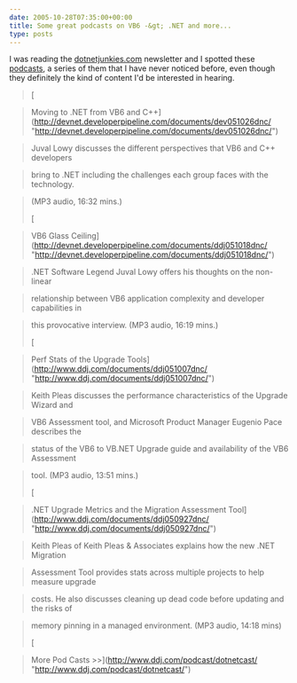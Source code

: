 ```yaml
---
date: 2005-10-28T07:35:00+00:00
title: Some great podcasts on VB6 -&gt; .NET and more...
type: posts
---
```

I was reading the [dotnetjunkies.com](http://dotnetjunkies.com) newsletter and I spotted these [podcasts](http://www.ddj.com/podcast/dotnetcast/), a series of them that I have never noticed before, even though they definitely the kind of content I'd be interested in hearing.

> [

> Moving to .NET from VB6 and C++](http://devnet.developerpipeline.com/documents/dev051026dnc/ "http://devnet.developerpipeline.com/documents/dev051026dnc/")

> Juval Lowy discusses the different perspectives that VB6 and C++ developers

> bring to .NET including the challenges each group faces with the technology.

> (MP3 audio, 16:32 mins.)
>
> [

> VB6 Glass Ceiling](http://devnet.developerpipeline.com/documents/ddj051018dnc/ "http://devnet.developerpipeline.com/documents/ddj051018dnc/")

> .NET Software Legend Juval Lowy offers his thoughts on the non-linear

> relationship between VB6 application complexity and developer capabilities in

> this provocative interview. (MP3 audio, 16:19 mins.)
>
> [

> Perf Stats of the Upgrade Tools](http://www.ddj.com/documents/ddj051007dnc/ "http://www.ddj.com/documents/ddj051007dnc/")

> Keith Pleas discusses the performance characteristics of the Upgrade Wizard and

> VB6 Assessment tool, and Microsoft Product Manager Eugenio Pace describes the

> status of the VB6 to VB.NET Upgrade guide and availability of the VB6 Assessment

> tool. (MP3 audio, 13:51 mins.)
>
> [

> .NET Upgrade Metrics and the Migration Assessment Tool](http://www.ddj.com/documents/ddj050927dnc/ "http://www.ddj.com/documents/ddj050927dnc/")

> Keith Pleas of Keith Pleas & Associates explains how the new .NET Migration

> Assessment Tool provides stats across multiple projects to help measure upgrade

> costs. He also discusses cleaning up dead code before updating and the risks of

> memory pinning in a managed environment. (MP3 audio, 14:18 mins)
>
> [

> More Pod Casts >>](http://www.ddj.com/podcast/dotnetcast/ "http://www.ddj.com/podcast/dotnetcast/")
